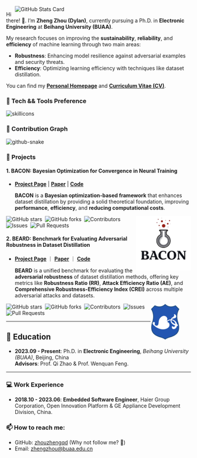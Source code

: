 <!-- # zhouzhengqd -->

<!--
**Zhouzhengqd/Zhouzhengqd** is a ✨ _special_ ✨ repository because its `README.md` (this file) appears on your GitHub profile.

Here are some ideas to get you started:

- 🔭 I’m currently working on ...
- 🌱 I’m currently learning ...
- 👯 I’m looking to collaborate on ...
- 🤔 I’m looking for help with ...
- 💬 Ask me about ...
- 📫 How to reach me: ...
- 😄 Pronouns: ...
- ⚡ Fun fact: ...
-->



<!-- I am a student of **Debrecen University**, Hungary, majoring in **Computer Science**. I hope to be a **Full-stack** in the future.

- :telescope: I’m focus on **My university studies** & [**My Blog**][blog].
- :seedling: I’m learning ![badge_elixir] & ![badge_next-js].
- :books: I want to learn ![badge_figma] later.
- :speech_balloon: Ask me about **How to use Github Pages to host a personal blog**. -->
<a href="https://github.com/zhouzhengqd">
  <picture>
    <source media="(prefers-color-scheme: dark)" srcset="https://github-readme-stats.vercel.app/api?username=zhouzhengqd&show_icons=true&hide_border=true&include_all_commits=true&disable_animations=true&theme=one_dark_pro">
    <source media="(prefers-color-scheme: light)" srcset="https://github-readme-stats.vercel.app/api?username=zhouzhengqd&show_icons=true&include_all_commits=true&disable_animations=true">
    <img align="right" width="480px" alt="GitHub Stats Card" src="https://github-readme-stats.vercel.app/api?username=zhouzhengqd&show_icons=true&include_all_commits=true&disable_animations=true">
  </picture>
</a>

Hi there! 👋. I’m **Zheng Zhou (Dylan)**, currently pursuing a Ph.D. in **Electronic Engineering** at **Beihang University (BUAA)**.

My research focuses on improving the **sustainability**, **reliability**, and **efficiency** of machine learning through two main areas:

- **Robustness**: Enhancing model resilience against adversarial examples and security threats.
- **Efficiency**: Optimizing learning efficiency with techniques like dataset distillation.

You can find my **[Personal Homepage](https://zhouzhengqd.github.io/)** and **[Curriculum Vitae (CV)](https://zhouzhengqd.github.io/)**.


### :microscope: Tech && Tools Preference

![skillicons](https://skillicons.dev/icons?i=html,css,js,py,c,cpp,latex,git,vscode,visualstudio,eclipse,idea,vim,docker,bash,ps,ai,linux,github,gitlab,stackoverflow,azure,pytorch,tensorflow)

### :date: Contribution Graph

<picture>
  <source media="(prefers-color-scheme: dark)" srcset="https://zhouzhengqd.github.io/zhouzhengqd/github-contribution-grid-snake-dark.svg" />
  <source media="(prefers-color-scheme: light)" srcset="https://zhouzhengqd.github.io/zhouzhengqd/github-contribution-grid-snake.svg" />
  <img alt="github-snake" src="https://zhouzhengqd.github.io/zhouzhengqd/github-contribution-grid-snake.svg" />
</picture>

### 🚀 Projects 
#### 1. **BACON: Bayesian Optimization for Convergence in Neural Training**

   - **[Project Page](https://zhouzhengqd.github.io/bacon.page/)** | **[Paper](https://arxiv.org/pdf/2406.01112)** | **[Code](https://github.com/zhouzhengqd/BACON)**

     **BACON** is a **Bayesian optimization-based framework** that enhances dataset distillation by providing a solid theoretical foundation, improving **performance**, **efficiency**, and **reducing computational costs**.

      <div style="float: right; width: 150px;">
       <img src="/img/bacon.png" width="150" />
   </div> 

![GitHub stars](https://img.shields.io/github/stars/zhouzhengqd/BACON?style=social)&nbsp;&nbsp;![GitHub forks](https://img.shields.io/github/forks/zhouzhengqd/BACON?style=social)&nbsp;&nbsp;![Contributors](https://img.shields.io/github/contributors/zhouzhengqd/BACON)&nbsp;&nbsp;![Issues](https://img.shields.io/github/issues/zhouzhengqd/BACON)&nbsp;&nbsp;![Pull Requests](https://img.shields.io/github/issues-pr/zhouzhengqd/BACON)


#### 2. **BEARD: Benchmark for Evaluating Adversarial Robustness in Dataset Distillation**

- **[Project Page](https://beard-leaderboard.github.io/)** ｜ **[Paper](https://arxiv.org/pdf/2411.09265)** ｜ **[Code](https://github.com/zhouzhengqd/BEARD)**
  
  **BEARD** is a unified benchmark for evaluating the **adversarial robustness** of dataset distillation methods, offering key metrics like **Robustness Ratio (RR)**, **Attack Efficiency Ratio (AE)**, and **Comprehensive Robustness-Efficiency Index (CREI)** across multiple adversarial attacks and datasets.
  
  <div style="float: right; width: 110px;">
   <img src="/img/beard.png" width="80" />
</div>

  ![GitHub stars](https://img.shields.io/github/stars/zhouzhengqd/BEARD?style=social)&nbsp;&nbsp;![GitHub forks](https://img.shields.io/github/forks/zhouzhengqd/BEARD?style=social)&nbsp;&nbsp;![Contributors](https://img.shields.io/github/contributors/zhouzhengqd/BEARD)&nbsp;&nbsp;![Issues](https://img.shields.io/github/issues/zhouzhengqd/BEARD)&nbsp;&nbsp;![Pull Requests](https://img.shields.io/github/issues-pr/zhouzhengqd/BEARD)

---

## 📖 Education

- **2023.09 - Present**: Ph.D. in **Electronic Engineering**, *Beihang University (BUAA)*, Beijing, China  
  **Advisors**: Prof. Qi Zhao & Prof. Wenquan Feng.
  
---

### 💻 Work Experience

- **2018.10 - 2023.06**: **Embedded Software Engineer**, Haier Group Corporation, Open Innovation Platform & GE Appliance Development Division, China.


### :mailbox: How to reach me:

- GitHub: [zhouzhengqd][github] (Why not follow me? :eyes:)
- Email: [zhengzhou@buaa.edu.cn][e-mail]

<!-- Links -->

[blog]: https://zhouzhengqd.github.io
[e-mail]: mailto:zhengzhou@buaa.edu.cn
[github]: https://github.com/zhouzhengqd
